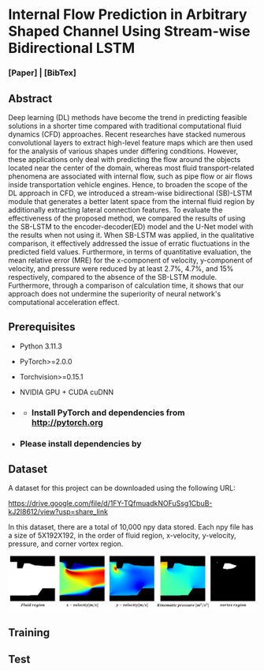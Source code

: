 # Internal Flow Prediction in Arbitrary Shaped Channel Using Stream-wise Bidirectional LSTM
### [Paper] | [BibTex]

## Abstract

Deep learning (DL) methods have become the trend in predicting feasible solutions in a shorter time compared with traditional computational fluid dynamics (CFD) approaches. Recent researches have stacked numerous convolutional layers to extract high-level feature maps which are then used for the analysis of various shapes under differing conditions. However, these applications only deal with predicting the flow around the objects located near the center of the domain, whereas most fluid transport-related phenomena are associated with internal flow, such as pipe flow or air flows inside transportation vehicle engines. Hence, to broaden the scope of the DL approach in CFD, we introduced a stream-wise bidirectional (SB)-LSTM module that generates a better latent space from the internal fluid region by additionally extracting lateral connection features. To evaluate the effectiveness of the proposed method, we compared the results of using the SB-LSTM to the encoder-decoder(ED) model and the U-Net model with the results when not using it. When SB-LSTM was applied, in the qualitative comparison, it effectively addressed the issue of erratic fluctuations in the predicted field values. Furthermore, in terms of quantitative evaluation, the mean relative error (MRE) for the x-component of velocity, y-component of velocity, and pressure were reduced by at least 2.7%, 4.7%, and 15% respectively, compared to the absence of the SB-LSTM module. Furthermore, through a comparison of calculation time, it shows that our approach does not undermine the superiority of neural network's computational acceleration effect.

## Prerequisites
- Python 3.11.3
- PyTorch>=2.0.0
- Torchvision>=0.15.1
- NVIDIA GPU + CUDA cuDNN

- - ### Install PyTorch and dependencies from http://pytorch.org
- ### Please install dependencies by

## Dataset
A dataset for this project can be downloaded using the following URL:

https://drive.google.com/file/d/1FY-TQfmuadkNOFuSsg1CbuB-kJ2I8612/view?usp=share_link

In this dataset, there are a total of 10,000 npy data stored. Each npy file has a size of 5X192X192, in the order of fluid region, x-velocity, y-velocity, pressure, and corner vortex region.

![data_sample](./images/data.png)
## Training

## Test
